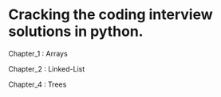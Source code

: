 # Cracking the coding interview solutions in python.

Chapter_1 : Arrays

Chapter_2 : Linked-List

Chapter_4 : Trees


